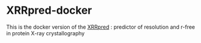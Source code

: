 # XRRpred-docker
This is the docker version of the [XRRpred](http://biomine.cs.vcu.edu/servers/XRRPred/) : predictor of resolution and r-free in protein X-ray crystallography

